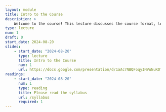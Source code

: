 ```yaml
---
layout: module
title: Intro to the Course
description: > 
    Welcome to the course! This lecture discusses the course format, logistics, and general plan for the semester. 
type: lecture
num: 1
draft: 0
start_date: 2024-08-20
slides:
    - start_date: "2024-08-20"
      type: lecture
      title: Intro to the Course
      num: 1
      url: https://docs.google.com/presentation/d/1aAc7NBQFoqyINVuNuKOT64A5cChhNdVh/edit?usp=sharing&ouid=113376576186080604800&rtpof=true&sd=true
readings: 
    - start_date: "2024-08-20"
      num: 1
      type: reading
      title: Please read the syllabus
      url: /syllabus
      required: 1
---
```


